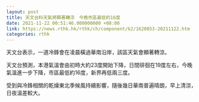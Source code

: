 ```yaml
---
layout: post
title: 天文台料天氣將顯著轉涼　今晚市區最低約16度
date: 2021-11-22 00:51:46.000000000 +08:00
link: https://news.rthk.hk/rthk/ch/component/k2/1620853-20211122.htm
categories: rthk
---
```


天文台表示，一道冷鋒會在凌晨橫過華南沿岸，該區天氣會顯著轉涼。

天文台預測，本港氣溫會由初時大約23度開始下降，日間徘徊在19度左右，今晚氣溫進一步下降，市區最低約16度，新界再低兩三度。

受到與冷鋒相關的乾燥東北季候風持續影響，隨後幾日華南普遍晴朗，早上清涼，日夜溫差較大。
